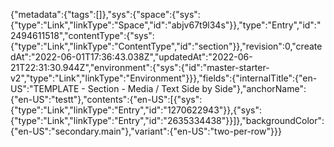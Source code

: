{"metadata":{"tags":[]},"sys":{"space":{"sys":{"type":"Link","linkType":"Space","id":"abjv67t9l34s"}},"type":"Entry","id":"2494611518","contentType":{"sys":{"type":"Link","linkType":"ContentType","id":"section"}},"revision":0,"createdAt":"2022-06-01T17:36:43.038Z","updatedAt":"2022-06-21T22:31:30.944Z","environment":{"sys":{"id":"master-starter-v2","type":"Link","linkType":"Environment"}}},"fields":{"internalTitle":{"en-US":"TEMPLATE - Section - Media / Text Side by Side"},"anchorName":{"en-US":"testt"},"contents":{"en-US":[{"sys":{"type":"Link","linkType":"Entry","id":"1270622943"}},{"sys":{"type":"Link","linkType":"Entry","id":"2635334438"}}]},"backgroundColor":{"en-US":"secondary.main"},"variant":{"en-US":"two-per-row"}}}